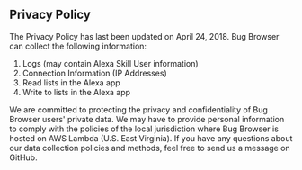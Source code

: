 ## Privacy Policy
The Privacy Policy has last been updated on April 24, 2018. Bug Browser can collect the following information:

1. Logs (may contain Alexa Skill User information)
2. Connection Information (IP Addresses)
3. Read lists in the Alexa app
4. Write to lists in the Alexa app

We are committed to protecting the privacy and confidentiality of Bug Browser users' private data. We may have to provide personal information to comply with the policies of the local jurisdiction where Bug Browser is hosted on AWS Lambda (U.S. East Virginia). If you have any questions about our data collection policies and methods, feel free to send us a message on GitHub.